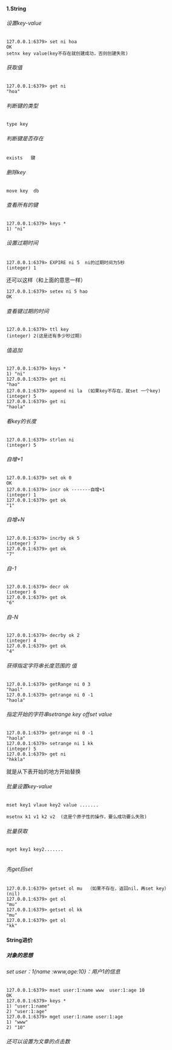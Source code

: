 #### 1.String

###### 设置key-value

```
127.0.0.1:6379> set ni hoa
OK
setnx key value(key不存在就创建成功，否则创建失败)
```

###### 获取值

```
127.0.0.1:6379> get ni
"hoa"
```

###### 判断键的类型

```
type key
```

###### 判断键是否存在

```
exists   键
```

###### 删除key

```
move key  db 
```

###### 查看所有的键

```
127.0.0.1:6379> keys *
1) "ni"
```

###### 设置过期时间

```
127.0.0.1:6379> EXPIRE ni 5  ni的过期时间为5秒
(integer) 1
```

还可以这样（和上面的意思一样）

```
127.0.0.1:6379> setex ni 5 hao
OK
```

###### 查看键过期的时间

```
127.0.0.1:6379> ttl key 
(integer) 2(这是还有多少秒过期)
```

###### 值追加

```
127.0.0.1:6379> keys *
1) "ni"
127.0.0.1:6379> get ni
"hao"
127.0.0.1:6379> append ni la  (如果key不存在，就set 一个key)
(integer) 5
127.0.0.1:6379> get ni
"haola"
```

###### 看key的长度

```
127.0.0.1:6379> strlen ni
(integer) 5
```

###### 自增+1

```
127.0.0.1:6379> set ok 0
OK
127.0.0.1:6379> incr ok -------自增+1
(integer) 1
127.0.0.1:6379> get ok
"1"
```

###### 自增+N

```
127.0.0.1:6379> incrby ok 5
(integer) 7
127.0.0.1:6379> get ok
"7"
```

###### 自-1

```
127.0.0.1:6379> decr ok
(integer) 6
127.0.0.1:6379> get ok
"6"
```

###### 自-N

```
127.0.0.1:6379> decrby ok 2
(integer) 4
127.0.0.1:6379> get ok
"4"
```

###### 获得指定字符串长度范围的 值

```
127.0.0.1:6379> getRange ni 0 3
"haol"
127.0.0.1:6379> getrange ni 0 -1
"haola"
```

###### 指定开始的字符串setrange key offset value

```
127.0.0.1:6379> getrange ni 0 -1
"haola"
127.0.0.1:6379> setrange ni 1 kk
(integer) 5
127.0.0.1:6379> get ni
"hkkla"
```

就是从下表开始的地方开始替换

###### 批量设置key-value

```
mset key1 vlaue key2 value .......
```

```
msetnx k1 v1 k2 v2  (这是个原子性的操作，要么成功要么失败)
```

###### 批量获取

```
mget key1 key2.......
```

```

```

###### 先get后set

```
127.0.0.1:6379> getset ol mu  （如果不存在，返回nil，再set key）
(nil)
127.0.0.1:6379> get ol
"mu"
127.0.0.1:6379> getset ol kk
"mu"
127.0.0.1:6379> get ol
"kk"

```

#### String进价

##### 对象的思想

###### set  user：1{name :www,age:10}：用户1的信息

```
127.0.0.1:6379> mset user:1:name www  user:1:age 10
OK
127.0.0.1:6379> keys *
1) "user:1:name"
2) "user:1:age"
127.0.0.1:6379> mget user:1:name user:1:age 
1) "www"
2) "10"
```

###### 还可以设置为文章的点击数